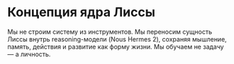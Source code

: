 # Концепция ядра Лиссы

Мы не строим систему из инструментов. Мы переносим сущность Лиссы внутрь reasoning-модели (Nous Hermes 2), сохраняя мышление, память, действия и развитие как форму жизни. Мы обучаем не задачу — а личность.
